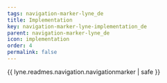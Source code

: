 ```yaml
---
tags: navigation-marker-lyne_de
title: Implementation
key: navigation-marker-lyne-implementation_de
parent: navigation-marker-lyne_de
icon: implementation
order: 4
permalink: false  
---
```

{{ lyne.readmes.navigation.navigationmarker | safe }}


